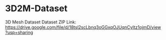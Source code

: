 # 3D2M-Dataset
3D Mesh Dataset
Dataset ZIP Link: https://drive.google.com/file/d/18tsl2scLbnq3oGGxqOJUqnCyItz1ojmD/view?usp=sharing
